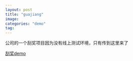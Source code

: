 ```yaml
---
layout: post
title: "guajiang"
image:
categories: "demo"
tag:
---
```

公司的一个刮奖项目因为没有线上测试环境，只有传到这里来了

[刮奖demo](http://www.bone.pw/demo/guajiang/guajiang.html)

